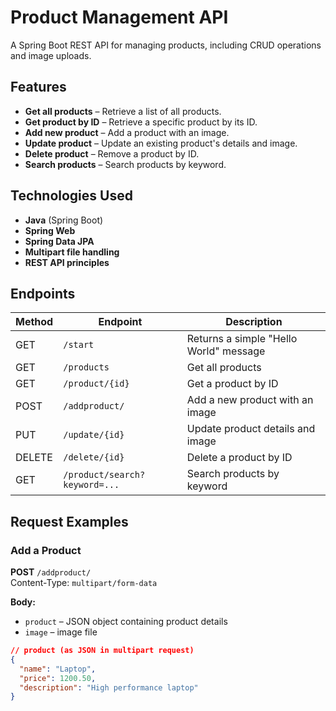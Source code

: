 # Product Management API

A Spring Boot REST API for managing products, including CRUD operations and image uploads.

## Features

- **Get all products** – Retrieve a list of all products.
- **Get product by ID** – Retrieve a specific product by its ID.
- **Add new product** – Add a product with an image.
- **Update product** – Update an existing product's details and image.
- **Delete product** – Remove a product by ID.
- **Search products** – Search products by keyword.

## Technologies Used

- **Java** (Spring Boot)
- **Spring Web**
- **Spring Data JPA**
- **Multipart file handling**
- **REST API principles**

## Endpoints

| Method | Endpoint                  | Description                              |
|--------|----------------------------|------------------------------------------|
| GET    | `/start`                   | Returns a simple "Hello World" message   |
| GET    | `/products`                 | Get all products                         |
| GET    | `/product/{id}`             | Get a product by ID                      |
| POST   | `/addproduct/`              | Add a new product with an image          |
| PUT    | `/update/{id}`              | Update product details and image         |
| DELETE | `/delete/{id}`              | Delete a product by ID                   |
| GET    | `/product/search?keyword=...` | Search products by keyword               |

## Request Examples

### Add a Product
**POST** `/addproduct/`  
Content-Type: `multipart/form-data`

**Body:**
- `product` – JSON object containing product details
- `image` – image file

```json
// product (as JSON in multipart request)
{
  "name": "Laptop",
  "price": 1200.50,
  "description": "High performance laptop"
}
    
